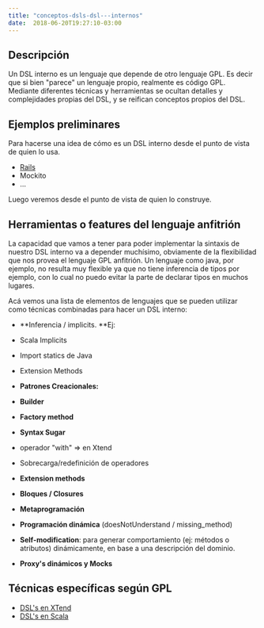 ```yaml
---
title: "conceptos-dsls-dsl---internos"
date:  2018-06-20T19:27:10-03:00
---
```



## Descripción

Un DSL interno es un lenguaje que depende de otro lenguaje GPL. Es decir que si bien "parece" un lenguaje propio, realmente es código GPL.
Mediante diferentes técnicas y herramientas se ocultan detalles y complejidades propias del DSL, y se reifican conceptos propios del DSL.
## Ejemplos preliminares

Para hacerse una idea de cómo es un DSL interno desde el punto de vista de quien lo usa.

* [Rails](conceptos-dsls-domainspecificlanguage-dsl---rails)
* Mockito
* ...

Luego veremos desde el punto de vista de quien lo construye.
## Herramientas o features del lenguaje anfitrión

La capacidad que vamos a tener para poder implementar la sintaxis de nuestro DSL interno va a depender muchísimo, obviamente de la flexibilidad que nos provea el lenguaje GPL anfitrión.
Un lenguaje como java, por ejemplo, no resulta muy flexible ya que no tiene inferencia de tipos por ejemplo, con lo cual no puedo evitar la parte de declarar tipos en muchos lugares.


Acá vemos una lista de elementos de lenguajes que se pueden utilizar como técnicas combinadas para hacer un DSL interno:

* **Inferencia / implicits. **Ej:

 * Scala Implicits
 * Import statics de Java
 * Extension Methods
* **Patrones Creacionales:**


 * **Builder**

 * **Factory method**

* **Syntax Sugar**


 * operador "with" => en Xtend
 * Sobrecarga/redefinición de operadores
* **Extension methods**

* **Bloques / Closures**

* **Metaprogramación**


 * **Programación dinámica** (doesNotUnderstand  / missing_method)
 * **Self-modification**: para generar comportamiento (ej: métodos o atributos) dinámicamente, en base a una descripción del dominio.
 * **Proxy's dinámicos y Mocks**



## Técnicas específicas según GPL


* [DSL's en XTend](conceptos-dsls-dsl---internos-dsls-internos-en-xtend)
* [DSL's en Scala](conceptos-dsls-dsl---internos-dsls-en-scala)